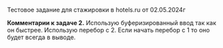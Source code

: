 Тестовое задание для стажировки в hotels.ru от 02.05.2024г

<b>Комментарии к задаче 2.</b>
Использую буферизированный ввод так как он быстрее.
Использую перебор с 2. Если начать перебор с 1 то оно будет всегда в выводе.
